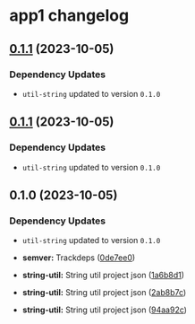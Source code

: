 # app1 changelog
## [0.1.1](https://github.com/gerencserjani/monorepo-release/compare/app1-0.1.0...app1-0.1.1) (2023-10-05)

### Dependency Updates

* `util-string` updated to version `0.1.0`
## [0.1.1](https://github.com/gerencserjani/monorepo-release/compare/app1-0.1.0...app1-0.1.1) (2023-10-05)

### Dependency Updates

* `util-string` updated to version `0.1.0`
## 0.1.0 (2023-10-05)

### Dependency Updates

* `util-string` updated to version `0.1.0`

* **semver:** Trackdeps ([0de7ee0](https://github.com/gerencserjani/monorepo-release/commit/0de7ee07f29f7fe4c84cdf690a993abb4dfce0f4))
* **string-util:** String util project json ([1a6b8d1](https://github.com/gerencserjani/monorepo-release/commit/1a6b8d123fb8e5b71e4a58094bb659e74f16b548))
* **string-util:** String util project json ([2ab8b7c](https://github.com/gerencserjani/monorepo-release/commit/2ab8b7c86d14514eb596877509c8dd5da29167f8))
* **string-util:** String util project json ([94aa92c](https://github.com/gerencserjani/monorepo-release/commit/94aa92cbdf356b6df75bca8eff55769d32b3d921))
